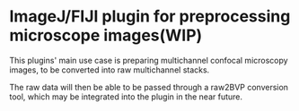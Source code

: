 # ImageJ/FIJI plugin for preprocessing microscope images(WIP)

This plugins' main use case is preparing multichannel confocal microscopy images, to be converted into raw multichannel stacks.

The raw data will then be able to be passed through a raw2BVP conversion tool, which may be integrated into the plugin in the near future.